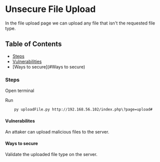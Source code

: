 # Unsecure File Upload

In the file upload page we can upload any file that isn't the requested file type.

## Table of Contents

- [Steps](#Steps)
- [Vulnerabilities](#Vulnerabilities)
- [Ways to secure](#Ways to secure)

### Steps

Open terminal

Run
```bash
	py uploadFile.py http://192.168.56.102/index.php\?page=upload# 
```

#### Vulnerabilites
An attaker can upload malicious files to the server.


#### Ways to secure
Validate the uploaded file type on the server.
